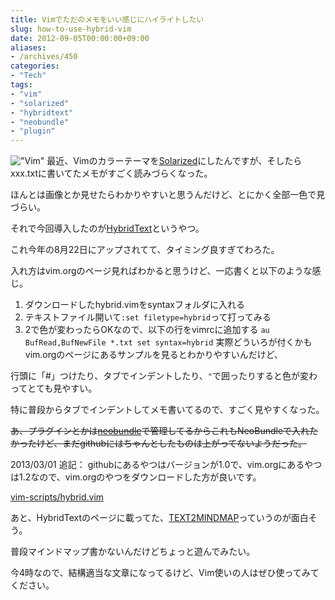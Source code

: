 ```yaml
---
title: Vimでただのメモをいい感じにハイライトしたい
slug: how-to-use-hybrid-vim
date: 2012-09-05T00:00:00+09:00
aliases:
- /archives/450
categories: 
- "Tech"
tags: 
- "vim"
- "solarized"
- "hybridtext"
- "neobundle"
- "plugin"
---
```


!["Vim"](/images/vim-editor_logo.png)
最近、Vimのカラーテーマを[Solarized](http://ethanschoonover.com/solarized)にしたんですが、そしたらxxx.txtに書いてたメモがすごく読みづらくなった。

ほんとは画像とか見せたらわかりやすいと思うんだけど、とにかく全部一色で見づらい。

それで今回導入したのが[HybridText](http://www.vim.org/scripts/script.php?script_id=4188)というやつ。

これ今年の8月22日にアップされてて、タイミング良すぎてわろた。

入れ方はvim.orgのページ見ればわかると思うけど、一応書くと以下のような感じ。

1. ダウンロードしたhybrid.vimをsyntaxフォルダに入れる
2. テキストファイル開いて`:set filetype=hybrid`って打ってみる
3. 2で色が変わったらOKなので、以下の行をvimrcに追加する
   `au BufRead,BufNewFile *.txt set syntax=hybrid` 実際どういろが付くかもvim.orgのページにあるサンプルを見るとわかりやすいんだけど、

行頭に「#」つけたり、タブでインデントしたり、`"`で囲ったりすると色が変わってとても見やすい。

特に普段からタブでインデントしてメモ書いてるので、すごく見やすくなった。

<del>あ、プラグインとかは[neobundle](https://github.com/Shougo/neobundle.vim)で管理してるからこれもNeoBundleで入れたかったけど、まだgithubにはちゃんとしたものは上がってないようだった。</del>

2013/03/01 追記：
githubにあるやつはバージョンが1.0で、vim.orgにあるやつは1.2なので、vim.orgのやつをダウンロードした方が良いです。

[vim-scripts/hybrid.vim](https://github.com/vim-scripts/hybrid.vim "vim-scripts/hybrid.vim")

あと、HybridTextのページに載ってた、[TEXT2MINDMAP](http://www.text2mindmap.com/ "TEXT2MINDMAP")っていうのが面白そう。

普段マインドマップ書かないんだけどちょっと遊んでみたい。

今4時なので、結構適当な文章になってるけど、Vim使いの人はぜひ使ってみてください。
